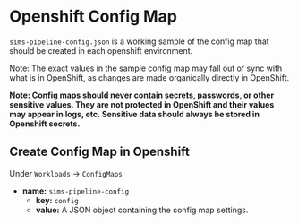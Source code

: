 # Openshift Config Map

`sims-pipeline-config.json` is a working sample of the config map that should be created in each openshift environment.

Note: The exact values in the sample config map may fall out of sync with what is in OpenShift, as changes are made organically directly in OpenShift.

**Note: Config maps should never contain secrets, passwords, or other sensitive values. They are not protected in OpenShift and their values may appear in logs, etc. Sensitive data should always be stored in Openshift secrets.**

## Create Config Map in Openshift

Under `Workloads` -> `ConfigMaps`

- **name:** `sims-pipeline-config`
  - **key:** `config`
  - **value:** A JSON object containing the config map settings.
